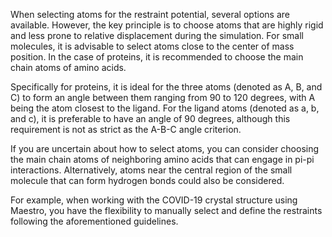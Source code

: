 
When selecting atoms for the restraint potential, several options are available. However, the key principle is to choose atoms that are highly rigid and less prone to relative displacement during the simulation. For small molecules, it is advisable to select atoms close to the center of mass position. In the case of proteins, it is recommended to choose the main chain atoms of amino acids.

Specifically for proteins, it is ideal for the three atoms (denoted as A, B, and C) to form an angle between them ranging from 90 to 120 degrees, with A being the atom closest to the ligand. For the ligand atoms (denoted as a, b, and c), it is preferable to have an angle of 90 degrees, although this requirement is not as strict as the A-B-C angle criterion.

If you are uncertain about how to select atoms, you can consider choosing the main chain atoms of neighboring amino acids that can engage in pi-pi interactions. Alternatively, atoms near the central region of the small molecule that can form hydrogen bonds could also be considered.

For example, when working with the COVID-19 crystal structure using Maestro, you have the flexibility to manually select and define the restraints following the aforementioned guidelines.
